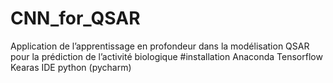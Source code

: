 # CNN_for_QSAR
Application de l’apprentissage en profondeur dans la modélisation QSAR pour la prédiction de l’activité biologique 
#installation
Anaconda
Tensorflow
Kearas
IDE python (pycharm)
